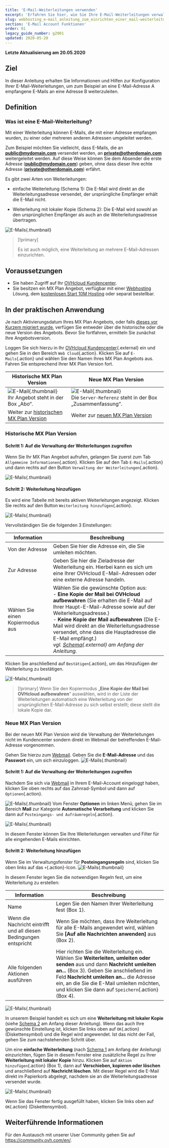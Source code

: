 ```yaml
---
title: 'E-Mail-Weiterleitungen verwenden'
excerpt: 'Erfahren Sie hier, wie Sie Ihre E-Mail-Weiterleitungen verwalten'
slug: webhosting_e-mail_anleitung_zum_einrichten_einer_mail-weiterleitung
section: 'E-Mail Account Funktionen'
order: 01
legacy_guide_number: g2001
updated: 2020-05-20
---
```


**Letzte Aktualisierung am 20.05.2020**

## Ziel

In dieser Anleitung erhalten Sie Informationen und Hilfen zur Konfiguration Ihrer E-Mail-Weiterleitungen, um zum Beispiel an eine E-Mail-Adresse A empfangene E-Mails an eine Adresse B weiterzuleiten.

## Definition

### Was ist eine E-Mail-Weiterleitung?

Mit einer Weiterleitung können E-Mails, die mit einer Adresse empfangen wurden, zu einer oder mehreren anderen Adressen umgeleitet werden.

Zum Beispiel möchten Sie vielleicht, dass E-Mails, die an **public@mydomain.com** versendet werden, an **private@otherdomain.com** weitergeleitet werden. Auf diese Weise können Sie dem Absender die erste Adresse (**public@mydomain.com**) geben, ohne dass dieser Ihre echte Adresse (**private@otherdomain.com**) erfährt.

Es gibt zwei Arten von Weiterleitungen: 

- einfache Weiterleitung (Schema 1): Die E-Mail wird direkt an die Weiterleitungsadresse versendet, der ursprüngliche Empfänger erhält die E-Mail nicht. 

- Weiterleitung mit lokaler Kopie (Schema 2): Die E-Mail wird sowohl an den ursprünglichen Empfänger als auch an die Weiterleitungsadresse übertragen.

![E-Mails](images/schema-redirect.png){.thumbnail}

> [!primary]
>
> Es ist auch möglich, eine Weiterleitung an mehrere E-Mail-Adressen einzurichten.

## Voraussetzungen

- Sie haben Zugriff auf Ihr [OVHcloud Kundencenter](https://www.ovh.com/auth/?action=gotomanager&from=https://www.ovh.de/&ovhSubsidiary=de).
- Sie besitzen ein MX Plan Angebot, verfügbar mit einer [Webhosting](https://www.ovhcloud.com/de/web-hosting/) Lösung, dem [kostenlosen Start 10M Hosting](https://www.ovhcloud.com/de/domains/free-web-hosting/) oder separat bestellbar.

## In der praktischen Anwendung

Je nach Aktivierungsdatum Ihres MX Plan Angebots, oder falls [dieses vor Kurzem migriert wurde](https://www.ovh.de/mxplan-migration/), verfügen Sie entweder über die historische oder die neue Version des Angebots. Bevor Sie fortfahren, ermitteln Sie zunächst Ihre Angebotsversion. 

Loggen Sie sich hierzu in Ihr [OVHcloud Kundencenter](https://www.ovh.com/auth/?action=gotomanager&from=https://www.ovh.de/&ovhSubsidiary=de){.external} ein und gehen Sie in den Bereich `Web Cloud`{.action}. Klicken Sie auf `E-Mails`{.action} und wählen Sie den Namen Ihres MX Plan Angebots aus. Fahren Sie entsprechend Ihrer MX Plan Version fort.

|Historische MX Plan Version|Neue MX Plan Version|
|---|---|
|![E-Mail](images/mxplan-starter-legacy.png){.thumbnail}<br> Ihr Angebot steht in der Box „Abo“.|![E-Mail](images/mxplan-starter-new.png){.thumbnail}<br>Die `Server-Referenz` steht in der Box „Zusammenfassung“.|
|Weiter zur [historischen MX Plan Version](./#historische-mx-plan-version)|Weiter zur [neuen MX Plan Version](./#neue-mx-plan-version_1)|

### Historische MX Plan Version

#### Schritt 1: Auf die Verwaltung der Weiterleitungen zugreifen
Wenn Sie Ihr MX Plan Angebot aufrufen, gelangen Sie zuerst zum Tab `Allgemeine Informationen`{.action}. Klicken Sie auf den Tab `E-Mails`{.action} und dann rechts auf den Button `Verwaltung der Weiterleitungen`{.action}.

![E-Mails](images/mxplan-legacy-1.png){.thumbnail}


#### Schritt 2: Weiterleitung hinzufügen

Es wird eine Tabelle mit bereits aktiven Weiterleitungen angezeigt. Klicken Sie rechts auf den Button `Weiterleitung hinzufügen`{.action}.

![E-Mails](images/mxplan-legacy-2.png){.thumbnail}

Vervollständigen Sie die folgenden 3 Einstellungen:

|Information|Beschreibung| 
|---|---|  
|Von der Adresse |Geben Sie hier die Adresse ein, die Sie umleiten möchten.|  
|Zur Adresse|Geben Sie hier die Zieladresse der Weiterleitung ein. Hierbei kann es sich um eine Ihrer OVHcloud E-Mail-Adressen oder eine externe Adresse handeln.|
|Wählen Sie einen Kopiermodus aus|Wählen Sie die gewünschte Option aus: <br> - **Eine Kopie der Mail bei OVHcloud aufbewahren** (Sie erhalten die E-Mail auf Ihrer Haupt-E-Mail-Adresse sowie auf der Weiterleitungsadresse.) <br> - **Keine Kopie der Mail aufbewahren** (Die E-Mail wird direkt an die Weiterleitungsadresse versendet, ohne dass die Hauptadresse die E-Mail empfängt.) <br> *vgl. [Schema](./#definition){.external} am Anfang der Anleitung.*|

Klicken Sie anschließend auf `Bestätigen`{.action}, um das Hinzufügen der Weiterleitung zu bestätigen.

![E-Mails](images/mxplan-legacy-3.png){.thumbnail}

> [!primary]
> Wenn Sie den Kopiermodus „**Eine Kopie der Mail bei OVHcloud aufbewahren**“ auswählen, wird in der Liste der Weiterleitungen automatisch eine Weiterleitung von der ursprünglichen E-Mail-Adresse zu sich selbst erstellt; diese stellt die lokale Kopie dar.
> 

### Neue MX Plan Version

Bei der neuen MX Plan Version wird die Verwaltung der Weiterleitungen nicht im Kundencenter sondern direkt im Webmail der betreffenden E-Mail-Adresse vorgenommen.

Gehen Sie hierzu zum [Webmail](https://www.ovh.com/de/mail/). Geben Sie die **E-Mail-Adresse** und das **Passwort** ein, um sich einzuloggen.
![E-Mails](images/webmail.png){.thumbnail}

#### Schritt 1: Auf die Verwaltung der Weiterleitungen zugreifen

Nachdem Sie sich via [Webmail](https://www.ovh.com/de/mail/) in Ihrem E-Mail-Account eingeloggt haben, klicken Sie oben rechts auf das Zahnrad-Symbol und dann auf `Optionen`{.action}.

![E-Mails](images/mxplan-new-1.png){.thumbnail}
Vom Fenster **Optionen** im linken Menü, gehen Sie im Bereich **Mail** zur Kategorie **Automatische Verarbeitung** und klicken Sie dann auf `Posteingangs- und Aufräumregeln`{.action}. 

![E-Mails](images/mxplan-new-2.png){.thumbnail}

In diesem Fenster können Sie Ihre Weiterleitungen verwalten und Filter für alle eingehenden E-Mails einrichten.

#### Schritt 2: Weiterleitung hinzufügen

Wenn Sie im Verwaltungsfenster für **Posteingangsregeln** sind, klicken Sie oben links auf das `+`{.action}-Icon.
![E-Mails](images/mxplan-new-3.png){.thumbnail}

In diesem Fenster legen Sie die notwendigen Regeln fest, um eine Weiterleitung zu erstellen:

|Information|Beschreibung| 
|---|---|  
|Name |Legen Sie den Namen Ihrer Weiterleitung fest (Box 1).|  
|Wenn die Nachricht eintrifft und all diesen Bedingungen entspricht| Wenn Sie möchten, dass Ihre Weiterleitung für alle E-Mails angewendet wird, wählen Sie **\[Auf alle Nachrichten anwenden]** aus (Box 2).|
|Alle folgenden Aktionen ausführen|Hier richten Sie die Weiterleitung ein. Wählen Sie **Weiterleiten, umleiten oder senden** aus und dann **Nachricht umleiten an...** (Box 3). Geben Sie anschließend im Feld **Nachricht umleiten an...** die Adresse ein, an die Sie die E-Mail umleiten möchten, und klicken Sie dann auf `Speichern`{.action} (Box 4).|


![E-Mails](images/mxplan-new-4.png){.thumbnail}

In unserem Beispiel handelt es sich um eine **Weiterleitung mit lokaler Kopie** (siehe [Schema 2](./#definition) am Anfang dieser Anleitung). Wenn das auch Ihre gewünschte Einstellung ist, klicken Sie links oben auf `OK`{.action} (Diskettensymbol) und die Regel wird angewendet. Ist das nicht der Fall, gehen Sie zum nachstehenden Schritt über.



Um eine **einfache Weiterleitung** (nach [Schema 1](./#definition) am Anfang der Anleitung) einzurichten, fügen Sie in diesem Fenster eine zusätzliche Regel zu Ihrer **Weiterleitung mit lokaler Kopie** hinzu. Klicken Sie auf `Aktion hinzufügen`{.action} (Box 1), dann auf **Verschieben, kopieren oder löschen** und anschließend auf **Nachricht löschen**. Mit dieser Regel wird die E-Mail direkt im Papierkorb abgelegt, nachdem sie an die Weiterleitungsadresse versendet wurde.

![E-Mails](images/mxplan-new-5.png){.thumbnail}

Wenn Sie das Fenster fertig ausgefüllt haben, klicken Sie links oben auf `OK`{.action} (Diskettensymbol).

## Weiterführende Informationen

Für den Austausch mit unserer User Community gehen Sie auf <https://community.ovh.com/en/>.